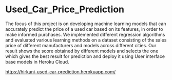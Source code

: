 # Used_Car_Price_Prediction

The focus of this project is on developing machine learning models that can accurately predict the price of a used car based on its features, in order to make informed purchases. We implemented different regression algorithms and evaluated various learning methods on a dataset consisting of the sales price of different manufacturers and models across different cities. Our result shows the score obtained by different models and selects the one which gives the best result for prediction and deploy it using User interface base models in Heroku Cloud.


https://hirkani-used-car-prediction.herokuapp.com/
